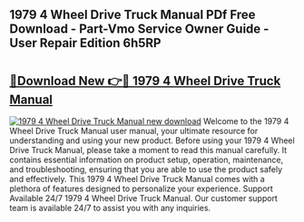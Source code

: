 ## 1979 4 Wheel Drive Truck Manual PDf Free Download - Part-Vmo Service Owner Guide - User Repair Edition 6h5RP

# <h2><a href="http://bc25828.oget.top/?id=1979+4+Wheel+Drive+Truck+Manual">🔗Download New 👉🔴 1979 4 Wheel Drive Truck Manual</a></h2>

[![1979 4 Wheel Drive Truck Manual new download](https://i.imgur.com/5g1atiW.png)](http://bc25828.oget.top/?id=1979+4+Wheel+Drive+Truck+Manual)
Welcome to the 1979 4 Wheel Drive Truck Manual user manual, your ultimate resource for understanding and using your new product. Before using your 1979 4 Wheel Drive Truck Manual, please take a moment to read this manual carefully. It contains essential information on product setup, operation, maintenance, and troubleshooting, ensuring that you are able to use the product safely and effectively. This 1979 4 Wheel Drive Truck Manual comes with a plethora of features designed to personalize your experience. Support Available 24/7 1979 4 Wheel Drive Truck Manual. Our customer support team is available 24/7 to assist you with any inquiries.
